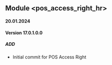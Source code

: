 ## Module <pos_access_right_hr>

#### 20.01.2024
#### Version 17.0.1.0.0
##### ADD
- Initial commit for POS Access Right
